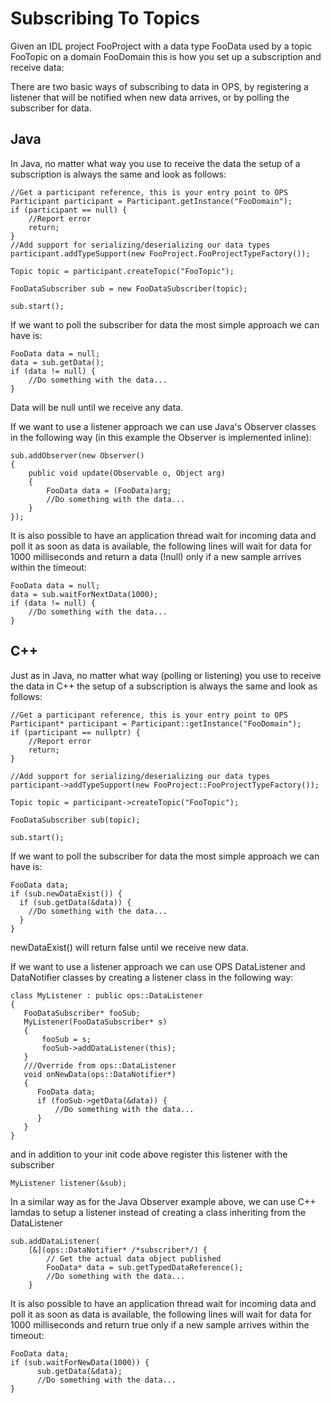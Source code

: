 # Subscribing To Topics #

Given an IDL project FooProject with a data type FooData used by a topic FooTopic on a domain FooDomain this is how you set up a subscription and receive data:

There are two basic ways of subscribing to data in OPS, by registering a listener that will be notified when new data arrives, or by polling the subscriber for data.

## Java ##

In Java, no matter what way you use to receive the data the setup of a subscription is always the same and look as follows:

```
//Get a participant reference, this is your entry point to OPS
Participant participant = Participant.getInstance("FooDomain");
if (participant == null) {
    //Report error
    return;
}
//Add support for serializing/deserializing our data types
participant.addTypeSupport(new FooProject.FooProjectTypeFactory());

Topic topic = participant.createTopic("FooTopic");

FooDataSubscriber sub = new FooDataSubscriber(topic);

sub.start();
```

If we want to poll the subscriber for data the most simple approach we can have is:

```
FooData data = null;
data = sub.getData();
if (data != null) {
    //Do something with the data...
}
```

Data will be null until we receive any data.

If we want to use a listener approach we can use Java's Observer classes in the following way (in this example the Observer is implemented inline):

```
sub.addObserver(new Observer()
{
    public void update(Observable o, Object arg)
    {
        FooData data = (FooData)arg;
        //Do something with the data...
    }
});

```

It is also possible to have an application thread wait for incoming data and poll it as soon as data is available, the following lines will wait for data for 1000 milliseconds and return a data (!null) only if a new sample arrives within the timeout:

```
FooData data = null;
data = sub.waitForNextData(1000);
if (data != null) {
    //Do something with the data...
}

```


## C++ ##

Just as in Java, no matter what way (polling or listening) you use to receive the data in C++ the setup of a subscription is always the same and look as follows:

```
//Get a participant reference, this is your entry point to OPS
Participant* participant = Participant::getInstance("FooDomain");
if (participant == nullptr) {
    //Report error
    return;
}

//Add support for serializing/deserializing our data types
participant->addTypeSupport(new FooProject::FooProjectTypeFactory());

Topic topic = participant->createTopic("FooTopic");

FooDataSubscriber sub(topic);

sub.start();
```

If we want to poll the subscriber for data the most simple approach we can have is:

```
FooData data;
if (sub.newDataExist()) {
  if (sub.getData(&data)) {
    //Do something with the data...
  }
}
```

newDataExist() will return false until we receive new data.

If we want to use a listener approach we can use OPS DataListener and DataNotifier classes by creating a listener class in the following way:

```
class MyListener : public ops::DataListener
{
   FooDataSubscriber* fooSub;
   MyListener(FooDataSubscriber* s)
   {
       fooSub = s;
       fooSub->addDataListener(this);
   }
   ///Override from ops::DataListener
   void onNewData(ops::DataNotifier*)
   {
      FooData data;
      if (fooSub->getData(&data)) {
          //Do something with the data...
      }    
   }
}
```

and in addition to your init code above register this listener with the subscriber

```
MyListener listener(&sub);

```

In a similar way as for the Java Observer example above, we can use C++ lamdas to setup a listener instead of creating a class inheriting from the DataListener

```
sub.addDataListener(
    [&](ops::DataNotifier* /*subscriber*/) {
        // Get the actual data object published
        FooData* data = sub.getTypedDataReference();
        //Do something with the data...
    }
```

It is also possible to have an application thread wait for incoming data and poll it as soon as data is available, the following lines will wait for data for 1000 milliseconds and return true only if a new sample arrives within the timeout:

```
FooData data;
if (sub.waitForNewData(1000)) {
      sub.getData(&data);
      //Do something with the data...
}
```

